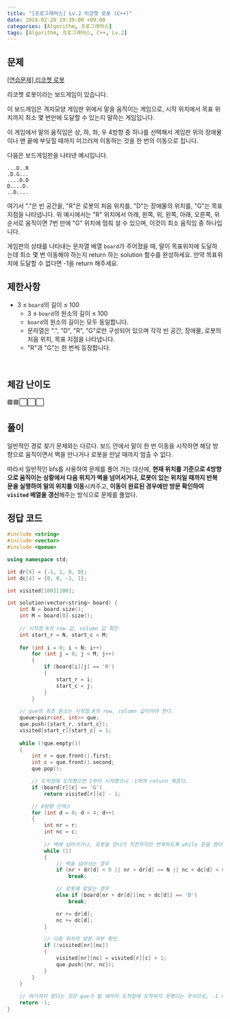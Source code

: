 ```yaml
---
title: "[프로그래머스] Lv.2 리코쳇 로봇 (C++)"
date: 2024-02-20 19:39:00 +09:00
categories: [Algorithm, 프로그래머스]
tags: [Algorithm, 프로그래머스, C++, Lv.2]
---
```

## **문제**
[[연습문제] 리코쳇 로봇](https://school.programmers.co.kr/learn/courses/30/lessons/169199)

리코쳇 로봇이라는 보드게임이 있습니다.

이 보드게임은 격자모양 게임판 위에서 말을 움직이는 게임으로, 시작 위치에서 목표 위치까지 최소 몇 번만에 도달할 수 있는지 말하는 게임입니다.

이 게임에서 말의 움직임은 상, 하, 좌, 우 4방향 중 하나를 선택해서 게임판 위의 장애물이나 맨 끝에 부딪힐 때까지 미끄러져 이동하는 것을 한 번의 이동으로 칩니다.

다음은 보드게임판을 나타낸 예시입니다.

```
...D..R
.D.G...
....D.D
D....D.
..D....
```

여기서 "."은 빈 공간을, "R"은 로봇의 처음 위치를, "D"는 장애물의 위치를, "G"는 목표지점을 나타냅니다.
위 예시에서는 "R" 위치에서 아래, 왼쪽, 위, 왼쪽, 아래, 오른쪽, 위 순서로 움직이면 7번 만에 "G" 위치에 멈춰 설 수 있으며, 이것이 최소 움직임 중 하나입니다.

게임판의 상태를 나타내는 문자열 배열 `board`가 주어졌을 때, 말이 목표위치에 도달하는데 최소 몇 번 이동해야 하는지 return 하는 solution 함수를 완성하세요. 만약 목표위치에 도달할 수 없다면 -1을 return 해주세요.
<br>

## **제한사항**
- 3 ≤ `board`의 길이 ≤ 100
    - 3 ≤ `board`의 원소의 길이 ≤ 100
    - `board`의 원소의 길이는 모두 동일합니다.
    - 문자열은 ".", "D", "R", "G"로만 구성되어 있으며 각각 빈 공간, 장애물, 로봇의 처음 위치, 목표 지점을 나타냅니다.
    - "R"과 "G"는 한 번씩 등장합니다.
<br>

## **체감 난이도**
🟩🟩⬜⬜⬜
<br>

## **풀이**
일반적인 경로 찾기 문제와는 다르다. 보드 안에서 말이 한 번 이동을 시작하면 해당 방향으로 움직이면서 벽을 만나거나 로봇을 만날 때까지 멈출 수 없다.

따라서 일반적인 bfs를 사용하여 문제를 풀어 가는 대신에, **현재 위치를 기준으로 4방향으로 움직이는 상황에서 다음 위치가 벽을 넘어서거나, 로봇이 있는 위치일 때까지 반복문을 실행하여 말의 위치를 이동**시켜주고, **이동이 완료된 경우에만 방문 확인하여 `visited` 배열을 갱신**해주는 방식으로 문제를 풀었다.
<br>

## **정답 코드**
```c++
#include <string>
#include <vector>
#include <queue>

using namespace std;

int dr[4] = {-1, 1, 0, 0};
int dc[4] = {0, 0, -1, 1};

int visited[100][100];

int solution(vector<string> board) {
    int N = board.size();
    int M = board[0].size();
    
    // 시작점 R의 row 값, column 값 확인
    int start_r = N, start_c = M;
    
    for (int i = 0; i < N; i++)
        for (int j = 0; j < M; j++)
        {
            if (board[i][j] == 'R')
            {
                start_r = i;
                start_c = j;
            }
        }
    
    // que의 최초 원소는 시작점 R의 row, column 값이어야 한다.
    queue<pair<int, int>> que;
    que.push({start_r, start_c});
    visited[start_r][start_c] = 1;
    
    while (!que.empty())
    {
        int r = que.front().first;
        int c = que.front().second;
        que.pop();

        // 도착점에 도착했으면 1부터 시작했으니 -1하여 return 해준다.
        if (board[r][c] == 'G')
            return visited[r][c] - 1;

        // 4방향 인덱스
        for (int d = 0; d < 4; d++)
        {
            int nr = r;
            int nc = c;
            
            // 벽에 넘어서거나, 로봇을 만나기 직전까지만 반복하도록 while 문을 짰다.
            while (1)
            {
                // 벽을 넘어서는 경우
                if (nr + dr[d] < 0 || nr + dr[d] >= N || nc + dc[d] < 0 || nc + dc[d] >= M)
                    break;

                // 로봇에 맞닿는 경우
                else if (board[nr + dr[d]][nc + dc[d]] == 'D')
                    break;

                nr += dr[d];
                nc += dc[d];
            }

            // 다음 위치의 방문 여부 확인
            if (!visited[nr][nc])
            {
                visited[nr][nc] = visited[r][c] + 1;
                que.push({nr, nc});
            }
        }
    }
    
    // 여기까지 왔다는 것은 que가 빌 때까지 도착점에 도착하지 못했다는 뜻이므로, -1 return
    return -1;
}
```